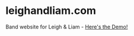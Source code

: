 # leighandliam.com
Band website for Leigh & Liam - [Here's the Demo!](https://4mber.github.io/LeighAndLiam/)
